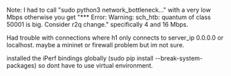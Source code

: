 Note: I had to call "sudo python3 network_bottleneck..." with a very low Mbps otherwise you get "*** Error: Warning: sch_htb: quantum of class 50001 is big. Consider r2q change." specifically 4 and 16 Mbps.

Had trouble with connections where h1 only connects to server_ip 0.0.0.0 or localhost. maybe a mininet or firewall problem but im not sure.

installed the iPerf bindings globally (sudo pip install <package> --break-system-packages) so dont have to use virtual environment.
